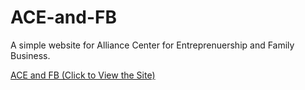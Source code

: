 # ACE-and-FB

A simple website for Alliance Center for Entreprenuership and Family Business.

<a href = "http://lvenki94.github.io/ACE-and-FB">ACE and FB (Click to View the Site)</a>
